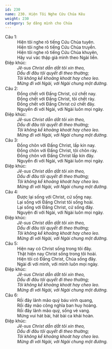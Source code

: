 ```yaml
---
id: 230
name: 230. Hiện Tôi Nghe Cứu Chúa Kêu
weight: 230
category: Sự dâng mình cho Chúa
---
```

<dl><dt>Câu 1:</dt><dd data-verse="1">Hiện tôi nghe rõ tiếng Cứu Chúa tuyên. <br/>Hiện tôi nghe rõ tiếng Cứu Chúa truyền. <br/>Hiện tôi nghe rõ tiếng Cứu Chúa khuyên, <br/>Hãy vui vác thập giá mình theo Ngài liền. </dd><dt>Điệp khúc:</dt><dd data-chorus="1"><em>Jê-sus Christ dẫn dắt tôi xin theo, <br/>Dầu đi đâu tôi quyết đi theo thường; <br/>Tôi không kể khoảng khoát hay cheo leo. <br/>Mừng đi với Ngài, với Ngài chung một đường. </em></dd><dt>Câu 2:</dt><dd data-verse="2">Đồng chết với Đấng Christ, cứ chết nay. <br/>Đồng chết với Đấng Christ, tôi chết rày. <br/>Đồng chết với Đấng Christ cứ chết đây. <br/>Nguyền đi với Ngài, với Ngài luôn mọi ngày. </dd><dt>Điệp khúc:</dt><dd data-chorus="1"><em>Jê-sus Christ dẫn dắt tôi xin theo, <br/>Dầu đi đâu tôi quyết đi theo thường; <br/>Tôi không kể khoảng khoát hay cheo leo. <br/>Mừng đi với Ngài, với Ngài chung một đường. </em></dd><dt>Câu 3:</dt><dd data-verse="3">Đồng chôn với Đấng Christ, lấp kín nay. <br/>Đồng chôn với Đấng Christ, tôi chôn rày. <br/>Đồng chôn với Đấng Christ lấp kín đây. <br/>Nguyền đi với Ngài, với Ngài luôn mọi ngày. </dd><dt>Điệp khúc:</dt><dd data-chorus="1"><em>Jê-sus Christ dẫn dắt tôi xin theo, <br/>Dầu đi đâu tôi quyết đi theo thường; <br/>Tôi không kể khoảng khoát hay cheo leo. <br/>Mừng đi với Ngài, với Ngài chung một đường. </em></dd><dt>Câu 4:</dt><dd data-verse="3">Được lại sống với Christ, cứ sống nay. <br/>Lại sống với Đấng Christ tôi sống hoài. <br/>Lại sống với Đấng Christ, cứ sống đây. <br/>Nguyện đi với Ngài, với Ngài luôn mọi ngày. </dd><dt>Điệp khúc:</dt><dd data-chorus="1"><em>Jê-sus Christ dẫn dắt tôi xin theo, <br/>Dầu đi đâu tôi quyết đi theo thường; <br/>Tôi không kể khoảng khoát hay cheo leo. <br/>Mừng đi với Ngài, với Ngài chung một đường. </em></dd><dt>Câu 5:</dt><dd data-verse="3">Hiện nay có Christ sống trong tôi đây. <br/>Thật hiện nay Christ sống trong tôi hoài. <br/>Hiện tôi có Đấng Christ, Chúa sống đây. <br/>Ngài đi với mình, với mình luôn mọi ngày. </dd><dt>Điệp khúc:</dt><dd data-chorus="1"><em>Jê-sus Christ dẫn dắt tôi xin theo, <br/>Dầu đi đâu tôi quyết đi theo thường; <br/>Tôi không kể khoảng khoát hay cheo leo. <br/>Mừng đi với Ngài, với Ngài chung một đường. </em></dd><dt>Câu 6:</dt><dd data-verse="3">Rồi đây lãnh mão quý báu vinh quang, <br/>Rồi đây mão công nghĩa ban huy hoàng. <br/>Rồi đây lãnh mão quý, sống vẻ vang. <br/>Mừng vui hát bài, hát bài ca khải hoàn. </dd><dt>Điệp khúc:</dt><dd data-chorus="1"><em>Jê-sus Christ dẫn dắt tôi xin theo, <br/>Dầu đi đâu tôi quyết đi theo thường; <br/>Tôi không kể khoảng khoát hay cheo leo. <br/>Mừng đi với Ngài, với Ngài chung một đường. </em></dd></dl>
